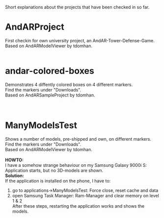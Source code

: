 Short explanations about the projects that have been checked in so far.

# AndARProject #
First checkin for own university project, an AndAR-Tower-Defense-Game.<br>
Based on AndARModelViewer by tdomhan.<br>
<br>
<h1>andar-colored-boxes</h1>

Demonstrates 4 diffently colored boxes on 4 different markers.<br>
Find the markers under "Downloads".<br>
Based on AndARSampleProject by tdomhan.<br>
<br>
<br>
<h1>ManyModelsTest</h1>

Shows a number of models, pre-shipped and own, on different markers.<br>
Find the markers under "Downloads".<br>
Based on AndARModelViewer by tdomhan.<br><br>
<b>HOWTO:</b><br>
I have a somehow strange behaviour on my Samsung Galaxy 9000i S:<br>
Application starts, but no 3D-models are shown.<br>
<b>Solution:</b><br>
If the application is installed on the phone, I have to:<br>
<ol><li>go to applications->ManyModelsTest: Force close, reset cache and data<br>
</li><li>open Samsung Task Manager: Ram-Manager and clear memory on level 1 & 2<br>
After these steps, restarting the application works and shows the models.
